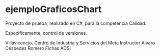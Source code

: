 # ejemploGraficosChart

Proyecto de prueba, realizado en C#, para la competencia Calidad. 

Especificamente, control de versiones.

Villavicencio, Centro de Industria y Servicios del Meta
Instructor Alvaro Céspedes Romero
Fichas ADSI
